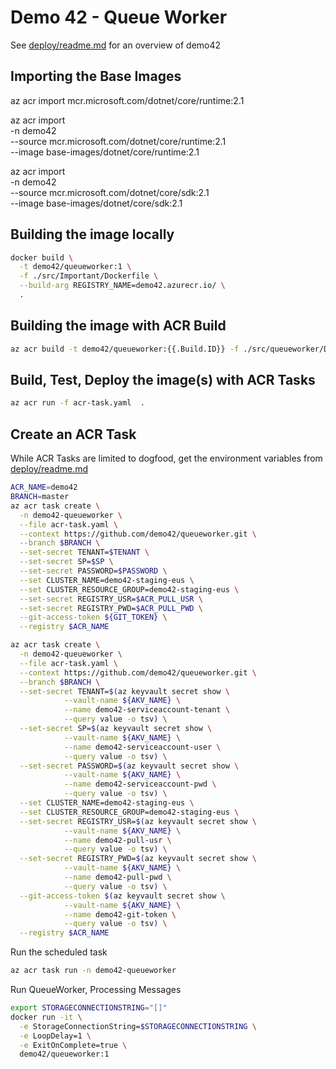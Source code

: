 # Demo 42 - Queue Worker

See [deploy/readme.md](../deploy/readme.md) for an overview of demo42

## Importing the Base Images

az acr import mcr.microsoft.com/dotnet/core/runtime:2.1

az acr import \
  -n demo42 \
  --source mcr.microsoft.com/dotnet/core/runtime:2.1 \
  --image base-images/dotnet/core/runtime:2.1

az acr import \
  -n demo42 \
  --source mcr.microsoft.com/dotnet/core/sdk:2.1 \
  --image base-images/dotnet/core/sdk:2.1

## Building the image locally

```sh
docker build \
  -t demo42/queueworker:1 \
  -f ./src/Important/Dockerfile \
  --build-arg REGISTRY_NAME=demo42.azurecr.io/ \
  .
```

## Building the image with ACR Build

```sh
az acr build -t demo42/queueworker:{{.Build.ID}} -f ./src/queueworker/Dockerfile --build-arg REGISTRY_NAME=demo42.azurecr.io .
```

## Build, Test, Deploy the image(s) with ACR Tasks

```sh
az acr run -f acr-task.yaml  .
```

## Create an ACR Task

While ACR Tasks are limited to dogfood, get the environment variables from [deploy/readme.md](../deploy/readme.md#Get-the-credentials-from-KeyVault)

```sh
ACR_NAME=demo42
BRANCH=master
az acr task create \
  -n demo42-queueworker \
  --file acr-task.yaml \
  --context https://github.com/demo42/queueworker.git \
  --branch $BRANCH \
  --set-secret TENANT=$TENANT \
  --set-secret SP=$SP \
  --set-secret PASSWORD=$PASSWORD \
  --set CLUSTER_NAME=demo42-staging-eus \
  --set CLUSTER_RESOURCE_GROUP=demo42-staging-eus \
  --set-secret REGISTRY_USR=$ACR_PULL_USR \
  --set-secret REGISTRY_PWD=$ACR_PULL_PWD \
  --git-access-token ${GIT_TOKEN} \
  --registry $ACR_NAME 

az acr task create \
  -n demo42-queueworker \
  --file acr-task.yaml \
  --context https://github.com/demo42/queueworker.git \
  --branch $BRANCH \
  --set-secret TENANT=$(az keyvault secret show \
            --vault-name ${AKV_NAME} \
            --name demo42-serviceaccount-tenant \
            --query value -o tsv) \
  --set-secret SP=$(az keyvault secret show \
            --vault-name ${AKV_NAME} \
            --name demo42-serviceaccount-user \
            --query value -o tsv) \
  --set-secret PASSWORD=$(az keyvault secret show \
            --vault-name ${AKV_NAME} \
            --name demo42-serviceaccount-pwd \
            --query value -o tsv) \
  --set CLUSTER_NAME=demo42-staging-eus \
  --set CLUSTER_RESOURCE_GROUP=demo42-staging-eus \
  --set-secret REGISTRY_USR=$(az keyvault secret show \
            --vault-name ${AKV_NAME} \
            --name demo42-pull-usr \
            --query value -o tsv) \
  --set-secret REGISTRY_PWD=$(az keyvault secret show \
            --vault-name ${AKV_NAME} \
            --name demo42-pull-pwd \
            --query value -o tsv) \
  --git-access-token $(az keyvault secret show \
            --vault-name ${AKV_NAME} \
            --name demo42-git-token \
            --query value -o tsv) \
  --registry $ACR_NAME
```

Run the scheduled task

```sh
az acr task run -n demo42-queueworker
```

Run QueueWorker, Processing Messages

```sh
export STORAGECONNECTIONSTRING="[]"
docker run -it \
  -e StorageConnectionString=$STORAGECONNECTIONSTRING \
  -e LoopDelay=1 \
  -e ExitOnComplete=true \
  demo42/queueworker:1
```

